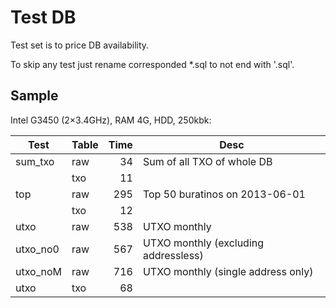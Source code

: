 # Test DB

Test set is to price DB availability.

To skip any test just rename corresponded *.sql to not end with '.sql'.

## Sample

Intel G3450 (2&times;3.4GHz), RAM 4G, HDD, 250kbk:

Test |Table| Time | Desc
-----|-----|-----:|-----
sum_txo | raw | 34 | Sum of all TXO of whole DB
| | txo | 11
top | raw | 295 | Top 50 buratinos on 2013-06-01
| | txo | 12
utxo | raw | 538 | UTXO monthly
utxo_no0 | raw | 567 | UTXO monthly (excluding addressless)
utxo_noM | raw | 716 | UTXO monthly (single address only)
utxo | txo | 68
